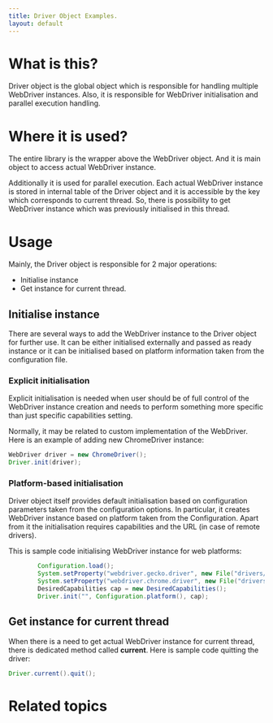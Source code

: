 ```yaml
---
title: Driver Object Examples.
layout: default
---
```


# What is this?

Driver object is the global object which is responsible for handling multiple WebDriver instances. Also, it is responsible for WebDriver initialisation and parallel execution handling.

# Where it is used?

The entire library is the wrapper above the WebDriver object. And it is main object to access actual WebDriver instance.

Additionally it is used for parallel execution. Each actual WebDriver instance is stored in internal table of the Driver object and it is accessible by the key which corresponds to current thread. So, there is possibility to get WebDriver instance which was previously initialised in this thread.

# Usage

Mainly, the Driver object is responsible for 2 major operations:

* Initialise instance
* Get instance for current thread.

## Initialise instance

There are several ways to add the WebDriver instance to the Driver object for further use.
It can be either initialised externally and passed as ready instance or it can be initialised based on platform information taken from the configuration file.

### Explicit initialisation

Explicit initialisation is needed when user should be of full control of the WebDriver instance creation and needs to perform something more specific than just specific capabilities setting.

Normally, it may be related to custom implementation of the WebDriver. Here is an example of adding new ChromeDriver instance:

``` java
WebDriver driver = new ChromeDriver();
Driver.init(driver);
```

### Platform-based initialisation

Driver object itself provides default initialisation based on configuration parameters taken from the configuration options. In particular, it creates WebDriver instance based on platform taken from the Configuration. Apart from it the initialisation requires capabilities and the URL (in case of remote drivers).

This is sample code initialising WebDriver instance for web platforms:

``` java
        Configuration.load();
        System.setProperty("webdriver.gecko.driver", new File("drivers/geckodriver").getAbsolutePath());
        System.setProperty("webdriver.chrome.driver", new File("drivers/chromedriver").getAbsolutePath());
        DesiredCapabilities cap = new DesiredCapabilities();
        Driver.init("", Configuration.platform(), cap);
```

## Get instance for current thread

When there is a need to get actual WebDriver instance for current thread, there is dedicated method called **current**. Here is sample code quitting the driver:

``` java
Driver.current().quit();
```

# Related topics